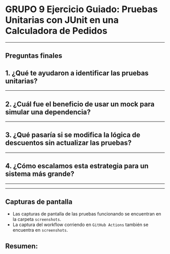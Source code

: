 # GRUPO 9 Ejercicio Guiado: Pruebas Unitarias con JUnit en una Calculadora de Pedidos

----------------

## Preguntas finales

## 1. ¿Qué te ayudaron a identificar las pruebas unitarias?

------------------------------------------------

## 2. ¿Cuál fue el beneficio de usar un mock para simular una dependencia?

------------------------------------------------

## 3. ¿Qué pasaría si se modifica la lógica de descuentos sin actualizar las pruebas?

------------------------------------------------

## 4. ¿Cómo escalamos esta estrategia para un sistema más grande?

------------------------------------------------

----------------

## Capturas de pantalla
- Las capturas de pantalla de las pruebas funcionando se encuentran en la carpeta `screenshots`.
- La captura del workflow corriendo en `GitHub Actions` también se encuentra en `screenshots`.

## Resumen:
